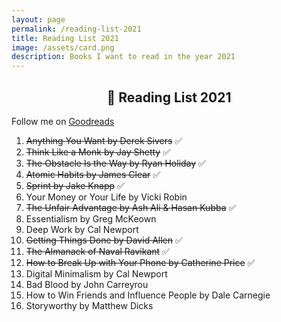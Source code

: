 ```yaml
---	
layout: page
permalink: /reading-list-2021
title: Reading List 2021
image: /assets/card.png
description: Books I want to read in the year 2021
---
```

<h2 style="text-align:center;" >📗 Reading List 2021</h2>
<p class="text-center" >Follow me on <a href="https://www.goodreads.com/vyshnav">Goodreads</a></p>

1. ~~Anything You Want by Derek Sivers~~ ✅
2. ~~Think Like a Monk by Jay Shetty~~ ✅
3. ~~The Obstacle Is the Way by Ryan Holiday~~ ✅
4. ~~Atomic Habits by James Clear~~ ✅
5. ~~Sprint by Jake Knapp~~ ✅
6. Your Money or Your Life by Vicki Robin
7. ~~The Unfair Advantage by Ash Ali & Hasan Kubba~~ ✅
8. Essentialism by Greg McKeown
9. Deep Work by Cal Newport
10. ~~Getting Things Done by David Allen~~ ✅
11. ~~The Almanack of Naval Ravikant~~ ✅
12. ~~How to Break Up with Your Phone by Catherine Price~~ ✅
13. Digital Minimalism by Cal Newport
14. Bad Blood by John Carreyrou
15. How to Win Friends and Influence People by Dale Carnegie
16. Storyworthy by Matthew Dicks